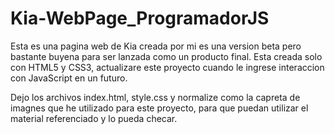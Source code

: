 # Kia-WebPage_ProgramadorJS
Esta es una pagina web de Kia creada por mi es una version beta pero bastante buyena para ser lanzada como un producto final. Esta creada solo con HTML5 y CSS3, actualizare este proyecto cuando le ingrese interaccion con JavaScript en un futuro.

Dejo los archivos index.html, style.css y normalize como la capreta de imagnes que he utilizado para este proyecto, para que puedan utilizar el material referenciado y lo pueda checar.
